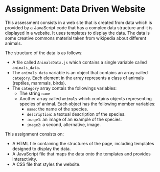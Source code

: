 # Assignment: Data Driven Website
This assessment consists in a web site that is created from data which is provided by a JavaScript code that has a complex data structure and it is displayed in a website. It uses templates to display the data. The data is some creative commons material taken from wikipedia about different animals.

The structure of the data is as follows:

* A file called ``AnimalsData.js`` which contains a single variable called ``animals_data``.
* The ``animals_data`` variable is an object that contains an array called ``category``. Each element in the array represents a class of animals (reptiles, mammals, birds).
* The ``category`` array contais the followings variables:
  * The string ``name``
  * Another array called ``animals`` which contains objects representing species of animal. Each object has the following member variables:
    * ``name``: the name of the species.
    * ``description``: a textual description of the species.
    * ``image1``: an image of an example of the species.
    * ``image2``: a second, alternative, image.

This assignment consists on:
* A HTML file containing the structures of the page, including templates designed to display the data.
* A JavaScript file that maps the data onto the templates and provides interactivity.
* A CSS file that styles the website.
